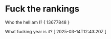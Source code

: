 # Fuck the rankings

Who the hell am I?
{ 13677848 }

What fucking year is it?
[ 2025-03-14T12:43:20Z ]
